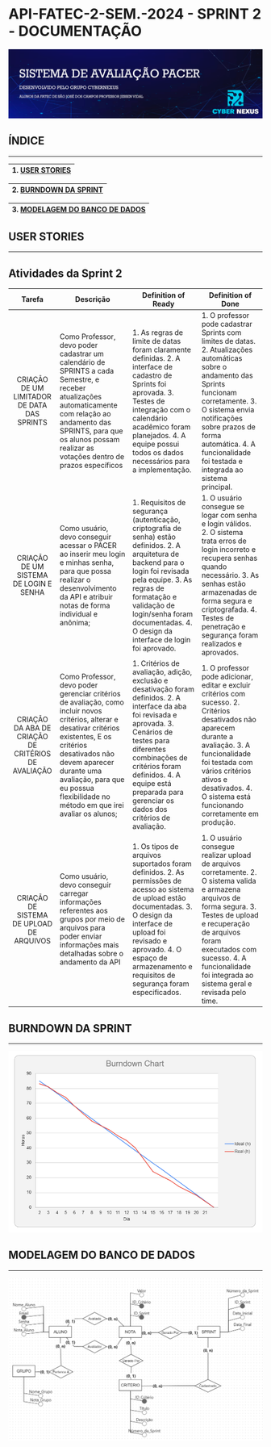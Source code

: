 # API-FATEC-2-SEM.-2024 - SPRINT 2 - DOCUMENTAÇÃO

<html>
<body>

![image](https://github.com/API-2-Semestre/API-FATEC-2-SEM.-2024/blob/Sprint2/DOCUMENTOS/BANNER%20PACER%20API.png)




## **ÍNDICE**
_______________________________________________________________________________

| 1. [USER STORIES](#USERSTORIES) |
|:-------:|

|2. [BURNDOWN DA SPRINT](#BURNDOWN) |
|:-------:|

|3. [MODELAGEM DO BANCO DE DADOS](#MODELAGEM) |
|:-------:|



##  <a name=USERSTORIES></a> **USER STORIES**
_______________________________________________________________________________

## Atividades da Sprint 2

| Tarefa | Descrição  | Definition of Ready | Definition of Done |
|:-----------:|-------------|----------------|----------------|
| CRIAÇÃO DE UM LIMITADOR DE DATA DAS SPRINTS | Como Professor, devo poder cadastrar um calendário de SPRINTS a cada Semestre, e receber atualizações automaticamente com relação ao andamento das SPRINTS, para que os alunos possam realizar as votações dentro de prazos específicos | 1.	  As regras de limite de datas foram claramente definidas. 2.	A interface de cadastro de Sprints foi aprovada.  3.	Testes de integração com o calendário acadêmico foram planejados.  4.	A equipe possui todos os dados necessários para a implementação. |1.	O professor pode cadastrar Sprints com limites de datas. 2.	Atualizações automáticas sobre o andamento das Sprints funcionam corretamente. 3.	O sistema envia notificações sobre prazos de forma automática. 4.	A funcionalidade foi testada e integrada ao sistema principal. |
| CRIAÇÃO DE UM SISTEMA DE LOGIN E SENHA | Como usuário, devo conseguir acessar o PACER ao inserir meu login e minhas senha, para que possa realizar o desenvolvimento da API e atribuir notas de forma individual e anônima; | 1.	Requisitos de segurança (autenticação, criptografia de senha) estão definidos. 2.	A arquitetura de backend para o login foi revisada pela equipe. 3.	As regras de formatação e validação de login/senha foram documentadas. 4.	O design da interface de login foi aprovado. |1.	O usuário consegue se logar com senha e login válidos. 2.	O sistema trata erros de login incorreto e recupera senhas quando necessário. 3.	As senhas estão armazenadas de forma segura e criptografada. 4.	Testes de penetração e segurança foram realizados e aprovados. |
| CRIAÇÃO DA ABA DE CRIAÇÃO DE CRITÉRIOS DE AVALIAÇÃO | Como Professor, devo poder gerenciar critérios de avaliação, como incluir novos critérios, alterar e desativar critérios existentes, E os  critérios desativados não devem aparecer durante uma avaliação, para que eu possua flexibilidade no método em que irei avaliar os alunos; | 1.	Critérios de avaliação, adição, exclusão e desativação foram definidos. 2.	A interface da aba foi revisada e aprovada. 3.	Cenários de testes para diferentes combinações de critérios foram definidos. 4.	A equipe está preparada para gerenciar os dados dos critérios de avaliação. |1.	O professor pode adicionar, editar e excluir critérios com sucesso. 2.	Critérios desativados não aparecem durante a avaliação. 3.	A funcionalidade foi testada com vários critérios ativos e desativados. 4.	O sistema está funcionando corretamente em produção. |
| CRIAÇÃO DE SISTEMA DE UPLOAD DE ARQUIVOS | Como usuário, devo conseguir carregar informações referentes aos grupos por meio de arquivos para poder enviar informações mais detalhadas sobre o andamento da API | 1.	Os tipos de arquivos suportados foram definidos. 2.	As permissões de acesso ao sistema de upload estão documentadas. 3.	O design da interface de upload foi revisado e aprovado. 4.	O espaço de armazenamento e requisitos de segurança foram especificados. |1.	O usuário consegue realizar upload de arquivos corretamente. 2.	O sistema valida e armazena arquivos de forma segura. 3.	Testes de upload e recuperação de arquivos foram executados com sucesso. 4.	A funcionalidade foi integrada ao sistema geral e revisada pelo time. |


##  <a name=BURNDOWN></a> **BURNDOWN DA SPRINT**
_______________________________________________________________________________

![image](https://github.com/API-2-Semestre/API-FATEC-2-SEM.-2024/blob/Sprint2/DOCUMENTOS/Burndown%20Cyber%20Nexus.png)


##  <a name=MODELAGEM></a> **MODELAGEM DO BANCO DE DADOS**
_______________________________________________________________________________

![image](https://github.com/API-2-Semestre/API-FATEC-2-SEM.-2024/blob/Sprint2/DOCUMENTOS/MODELAGEM%20DE%20BANCO%20DE%20DADOS%20SPRINT%202%20CYBERNEXUS.png)

</body>
</html>
